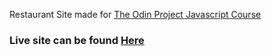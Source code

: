  Restaurant Site made for [The Odin Project Javascript Course](https://www.theodinproject.com/lessons/node-path-javascript-restaurant-page)
 
 ### Live site can be found [Here](https://odin-restaurant.onrender.com/)
